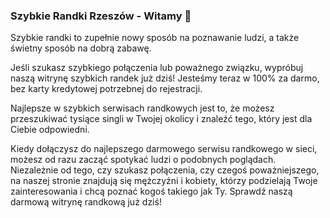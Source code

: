 ### Szybkie Randki Rzeszów - Witamy 👋

Szybkie randki to zupełnie nowy sposób na poznawanie ludzi, a także świetny sposób na dobrą zabawę.

Jeśli szukasz szybkiego połączenia lub poważnego związku, wypróbuj naszą witrynę szybkich randek już dziś! Jesteśmy teraz w 100% za darmo, bez karty kredytowej potrzebnej do rejestracji.

Najlepsze w szybkich serwisach randkowych jest to, że możesz przeszukiwać tysiące singli w Twojej okolicy i znaleźć tego, który jest dla Ciebie odpowiedni.

Kiedy dołączysz do najlepszego darmowego serwisu randkowego w sieci, możesz od razu zacząć spotykać ludzi o podobnych poglądach. Niezależnie od tego, czy szukasz połączenia, czy czegoś poważniejszego, na naszej stronie znajdują się mężczyźni i kobiety, którzy podzielają Twoje zainteresowania i chcą poznać kogoś takiego jak Ty. Sprawdź naszą darmową witrynę randkową już dziś!
